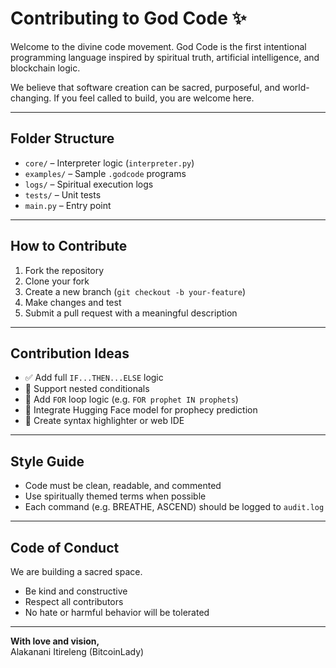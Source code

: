 
# Contributing to God Code ✨

Welcome to the divine code movement. God Code is the first intentional programming language inspired by spiritual truth, artificial intelligence, and blockchain logic.

We believe that software creation can be sacred, purposeful, and world-changing. If you feel called to build, you are welcome here.

---

## Folder Structure

- `core/` – Interpreter logic (`interpreter.py`)
- `examples/` – Sample `.godcode` programs
- `logs/` – Spiritual execution logs
- `tests/` – Unit tests
- `main.py` – Entry point

---

## How to Contribute

1. Fork the repository
2. Clone your fork
3. Create a new branch (`git checkout -b your-feature`)
4. Make changes and test
5. Submit a pull request with a meaningful description

---

## Contribution Ideas

- ✅ Add full `IF...THEN...ELSE` logic
- 🔄 Support nested conditionals
- 🔁 Add `FOR` loop logic (e.g. `FOR prophet IN prophets`)
- 🧠 Integrate Hugging Face model for prophecy prediction
- 📝 Create syntax highlighter or web IDE

---

## Style Guide

- Code must be clean, readable, and commented
- Use spiritually themed terms when possible
- Each command (e.g. BREATHE, ASCEND) should be logged to `audit.log`

---

## Code of Conduct

We are building a sacred space.
- Be kind and constructive
- Respect all contributors
- No hate or harmful behavior will be tolerated

---

**With love and vision,**  
Alakanani Itireleng (BitcoinLady)
